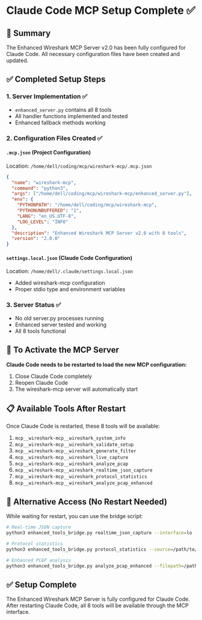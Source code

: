 # Claude Code MCP Setup Complete ✅

## 🎯 Summary

The Enhanced Wireshark MCP Server v2.0 has been fully configured for Claude Code. All necessary configuration files have been created and updated.

## ✅ Completed Setup Steps

### 1. **Server Implementation** ✅
- `enhanced_server.py` contains all 8 tools
- All handler functions implemented and tested
- Enhanced fallback methods working

### 2. **Configuration Files Created** ✅

#### `.mcp.json` (Project Configuration)
Location: `/home/dell/coding/mcp/wireshark-mcp/.mcp.json`
```json
{
  "name": "wireshark-mcp",
  "command": "python3",
  "args": ["/home/dell/coding/mcp/wireshark-mcp/enhanced_server.py"],
  "env": {
    "PYTHONPATH": "/home/dell/coding/mcp/wireshark-mcp",
    "PYTHONUNBUFFERED": "1",
    "LANG": "en_US.UTF-8",
    "LOG_LEVEL": "INFO"
  },
  "description": "Enhanced Wireshark MCP Server v2.0 with 8 tools",
  "version": "2.0.0"
}
```

#### `settings.local.json` (Claude Code Configuration) 
Location: `/home/dell/.claude/settings.local.json`
- Added wireshark-mcp configuration
- Proper stdio type and environment variables

### 3. **Server Status** ✅
- No old server.py processes running
- Enhanced server tested and working
- All 8 tools functional

## 🚀 To Activate the MCP Server

**Claude Code needs to be restarted to load the new MCP configuration:**

1. Close Claude Code completely
2. Reopen Claude Code
3. The wireshark-mcp server will automatically start

## 📋 Available Tools After Restart

Once Claude Code is restarted, these 8 tools will be available:

1. `mcp__wireshark-mcp__wireshark_system_info`
2. `mcp__wireshark-mcp__wireshark_validate_setup`
3. `mcp__wireshark-mcp__wireshark_generate_filter`
4. `mcp__wireshark-mcp__wireshark_live_capture`
5. `mcp__wireshark-mcp__wireshark_analyze_pcap`
6. `mcp__wireshark-mcp__wireshark_realtime_json_capture`
7. `mcp__wireshark-mcp__wireshark_protocol_statistics`
8. `mcp__wireshark-mcp__wireshark_analyze_pcap_enhanced`

## 🔧 Alternative Access (No Restart Needed)

While waiting for restart, you can use the bridge script:
```bash
# Real-time JSON capture
python3 enhanced_tools_bridge.py realtime_json_capture --interface=lo --duration=10

# Protocol statistics
python3 enhanced_tools_bridge.py protocol_statistics --source=/path/to/file.pcap

# Enhanced PCAP analysis
python3 enhanced_tools_bridge.py analyze_pcap_enhanced --filepath=/path/to/file.pcap
```

## ✅ Setup Complete

The Enhanced Wireshark MCP Server is fully configured for Claude Code. After restarting Claude Code, all 8 tools will be available through the MCP interface.
